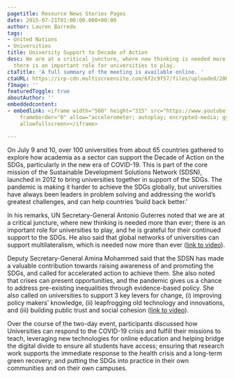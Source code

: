 ```yaml
---
pagetitle: Resource News Stories Pages
date: 2015-07-21T01:00:00.000+00:00
author: Lauren Barredo
tags:
- United Nations
- Universities
title: University Support to Decade of Action
desc: We are at a critical juncture, where new thinking is needed more than ever;
  there is an important role for universities to play.
ctaTitle: 'A full summary of the meeting is available online. '
ctaURL: https://irp-cdn.multiscreensite.com/6f2c9f57/files/uploaded/200716%20Summary%20University%20Sector%20Support%20to%20SDGs.pdf
fImage: ''
featuredToggle: true
aboutAuthor: ''
embeddedcontent:
- embedlink: <iframe width="560" height="315" src="https://www.youtube.com/embed/2JSRLGzCYO0"
    frameborder="0" allow="accelerometer; autoplay; encrypted-media; gyroscope; picture-in-picture"
    allowfullscreen></iframe>

---
```

On July 9 and 10, over 100 universities from about 65 countries gathered to explore how academia as a sector can support the Decade of Action on the SDGs, particularly in the new era of COVID-19. This is part of the core mission of the Sustainable Development Solutions Network (SDSN), launched in 2012 to bring universities together in support of the SDGs. The pandemic is making it harder to achieve the SDGs globally, but universities have always been leaders in problem solving and addressing the world’s greatest challenges, and can help countries ‘build back better.’

In his remarks, UN Secretary-General Antonio Guterres noted that we are at a critical juncture, where new thinking is needed more than ever; there is an important role for universities to play, and he is grateful for their continued support to the SDGs. He also said that global networks of universities can support multilateralism, which is needed now more than ever ([link to video](https://youtu.be/5d0b31x0bRc "Link: https://youtu.be/5d0b31x0bRc")).

Deputy Secretary-General Amina Mohammed said that the SDSN has made a valuable contribution towards raising awareness of and promoting the SDGs, and called for accelerated action to achieve them. She also noted that crises can present opportunities, and the pandemic gives us a chance to address pre-existing inequalities through evidence-based policy. She also called on universities to support 3 key levers for change, (i) improving policy makers’ knowledge, (ii) leapfrogging old technology and innovations, and (iii) building public trust and social cohesion ([link to video](https://youtu.be/2JSRLGzCYO0 "Link: https://youtu.be/2JSRLGzCYO0")).

Over the course of the two-day event, participants discussed how Universities can respond to the COVID-19 crisis and fulfill their missions to teach, leveraging new technologies for online education and helping bridge the digital divide to ensure all students have access; ensuring that research work supports the immediate response to the health crisis and a long-term green recovery; and putting the SDGs into practice in their own communities and on their own campuses.

